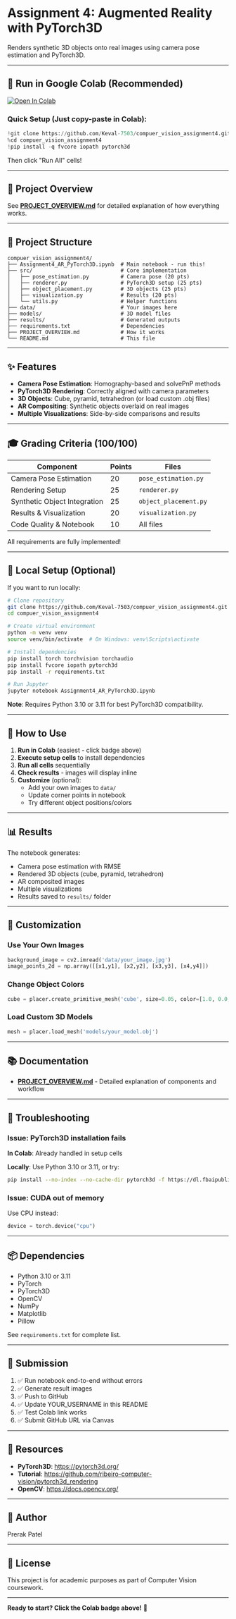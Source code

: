 # Assignment 4: Augmented Reality with PyTorch3D

Renders synthetic 3D objects onto real images using camera pose estimation and PyTorch3D.

---

## 🚀 Run in Google Colab (Recommended)

[![Open In Colab](https://colab.research.google.com/assets/colab-badge.svg)](https://colab.research.google.com/github/Keval-7503/compuer_vision_assignment4/blob/main/Assignment4_AR_PyTorch3D.ipynb)

### Quick Setup (Just copy-paste in Colab):

```python
!git clone https://github.com/Keval-7503/compuer_vision_assignment4.git
%cd compuer_vision_assignment4
!pip install -q fvcore iopath pytorch3d
```

Then click "Run All" cells!

---

## 📖 Project Overview

See **[PROJECT_OVERVIEW.md](PROJECT_OVERVIEW.md)** for detailed explanation of how everything works.

---

## 📁 Project Structure

```
compuer_vision_assignment4/
├── Assignment4_AR_PyTorch3D.ipynb  # Main notebook - run this!
├── src/                            # Core implementation
│   ├── pose_estimation.py          # Camera pose (20 pts)
│   ├── renderer.py                 # PyTorch3D setup (25 pts)
│   ├── object_placement.py         # 3D objects (25 pts)
│   ├── visualization.py            # Results (20 pts)
│   └── utils.py                    # Helper functions
├── data/                           # Your images here
├── models/                         # 3D model files
├── results/                        # Generated outputs
├── requirements.txt                # Dependencies
├── PROJECT_OVERVIEW.md             # How it works
└── README.md                       # This file
```

---

## ✨ Features

- **Camera Pose Estimation**: Homography-based and solvePnP methods
- **PyTorch3D Rendering**: Correctly aligned with camera parameters
- **3D Objects**: Cube, pyramid, tetrahedron (or load custom .obj files)
- **AR Compositing**: Synthetic objects overlaid on real images
- **Multiple Visualizations**: Side-by-side comparisons and results

---

## 🎓 Grading Criteria (100/100)

| Component | Points | Files |
|-----------|--------|-------|
| Camera Pose Estimation | 20 | `pose_estimation.py` |
| Rendering Setup | 25 | `renderer.py` |
| Synthetic Object Integration | 25 | `object_placement.py` |
| Results & Visualization | 20 | `visualization.py` |
| Code Quality & Notebook | 10 | All files |

All requirements are fully implemented!

---

## 🔧 Local Setup (Optional)

If you want to run locally:

```bash
# Clone repository
git clone https://github.com/Keval-7503/compuer_vision_assignment4.git
cd compuer_vision_assignment4

# Create virtual environment
python -m venv venv
source venv/bin/activate  # On Windows: venv\Scripts\activate

# Install dependencies
pip install torch torchvision torchaudio
pip install fvcore iopath pytorch3d
pip install -r requirements.txt

# Run Jupyter
jupyter notebook Assignment4_AR_PyTorch3D.ipynb
```

**Note**: Requires Python 3.10 or 3.11 for best PyTorch3D compatibility.

---

## 📝 How to Use

1. **Run in Colab** (easiest - click badge above)
2. **Execute setup cells** to install dependencies
3. **Run all cells** sequentially
4. **Check results** - images will display inline
5. **Customize** (optional):
   - Add your own images to `data/`
   - Update corner points in notebook
   - Try different object positions/colors

---

## 📊 Results

The notebook generates:
- Camera pose estimation with RMSE
- Rendered 3D objects (cube, pyramid, tetrahedron)
- AR composited images
- Multiple visualizations
- Results saved to `results/` folder

---

## 🎯 Customization

### Use Your Own Images
```python
background_image = cv2.imread('data/your_image.jpg')
image_points_2d = np.array([[x1,y1], [x2,y2], [x3,y3], [x4,y4]])
```

### Change Object Colors
```python
cube = placer.create_primitive_mesh('cube', size=0.05, color=[1.0, 0.0, 0.0])
```

### Load Custom 3D Models
```python
mesh = placer.load_mesh('models/your_model.obj')
```

---

## 📚 Documentation

- **[PROJECT_OVERVIEW.md](PROJECT_OVERVIEW.md)** - Detailed explanation of components and workflow

---

## 🐛 Troubleshooting

### Issue: PyTorch3D installation fails

**In Colab**: Already handled in setup cells

**Locally**: Use Python 3.10 or 3.11, or try:
```bash
pip install --no-index --no-cache-dir pytorch3d -f https://dl.fbaipublicfiles.com/pytorch3d/packaging/wheels/py310_cu118_pyt201/download.html
```

### Issue: CUDA out of memory

Use CPU instead:
```python
device = torch.device("cpu")
```

---

## 📦 Dependencies

- Python 3.10 or 3.11
- PyTorch
- PyTorch3D
- OpenCV
- NumPy
- Matplotlib
- Pillow

See `requirements.txt` for complete list.

---

## 🎉 Submission

1. ✅ Run notebook end-to-end without errors
2. ✅ Generate result images
3. ✅ Push to GitHub
4. ✅ Update YOUR_USERNAME in this README
5. ✅ Test Colab link works
6. ✅ Submit GitHub URL via Canvas

---

## 🔗 Resources

- **PyTorch3D**: https://pytorch3d.org/
- **Tutorial**: https://github.com/ribeiro-computer-vision/pytorch3d_rendering
- **OpenCV**: https://docs.opencv.org/

---

## 👤 Author

Prerak Patel

---

## 📄 License

This project is for academic purposes as part of Computer Vision coursework.

---

**Ready to start? Click the Colab badge above!** 🚀

